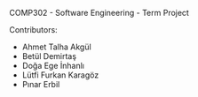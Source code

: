 COMP302 - Software Engineering - Term Project

Contributors:
- Ahmet Talha Akgül
- Betül Demirtaş
- Doğa Ege İnhanlı
- Lütfi Furkan Karagöz
- Pınar Erbil
